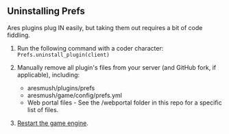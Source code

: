 ## Uninstalling Prefs

Ares plugins plug IN easily, but taking them out requires a bit of code fiddling.

1. Run the following command with a coder character: `Prefs.uninstall_plugin(client)`

2. Manually remove all plugin's files from your server (and GitHub fork, if applicable), including:
    * aresmush/plugins/prefs
    * aresmush/game/config/prefs.yml
    * Web portal files - See the /webportal folder in this repo for a specific list of files.

3. [Restart the game engine](https://aresmush.com/tutorials/manage/shutdown.html).